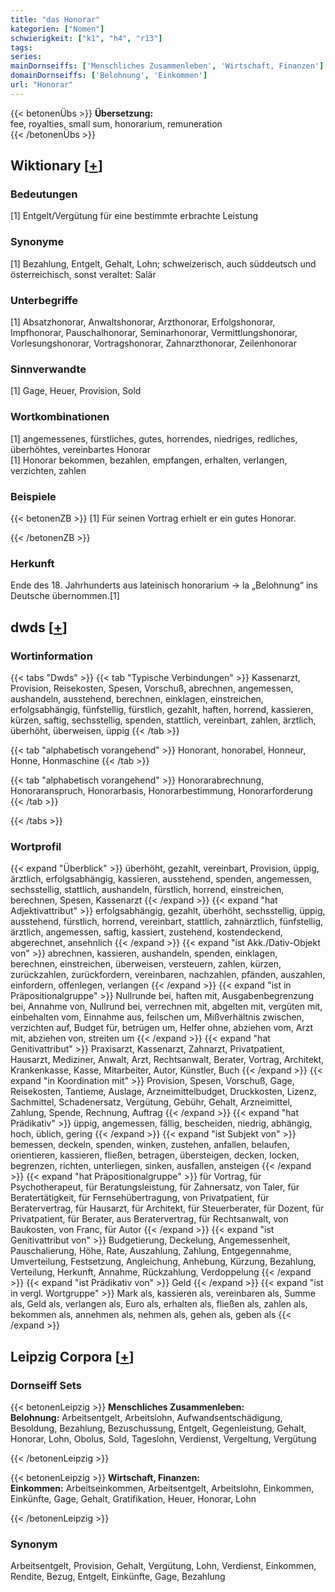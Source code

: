 ```yaml
---
title: "das Honorar"
kategorien: ["Nomen"]
schwierigkeit: ["k1", "h4", "r13"]
tags:
series:
mainDornseiffs: ['Menschliches Zusammenleben', 'Wirtschaft, Finanzen']
domainDornseiffs: ['Belohnung', 'Einkommen']
url: "Honorar"
---
```


{{< betonenÜbs >}}
**Übersetzung:**  
fee, royalties, small sum, honorarium, remuneration  
{{< /betonenÜbs >}}

## Wiktionary [[+](https://de.wiktionary.org/wiki/Honorar)]

### Bedeutungen
[1] Entgelt/Vergütung für eine bestimmte erbrachte Leistung  

### Synonyme
[1] Bezahlung, Entgelt, Gehalt, Lohn; schweizerisch, auch süddeutsch und österreichisch, sonst veraltet: Salär  

### Unterbegriffe
[1] Absatzhonorar, Anwaltshonorar, Arzthonorar, Erfolgshonorar, Impfhonorar, Pauschalhonorar, Seminarhonorar, Vermittlungshonorar, Vorlesungshonorar, Vortragshonorar, Zahnarzthonorar, Zeilenhonorar  

### Sinnverwandte
[1] Gage, Heuer, Provision, Sold  

### Wortkombinationen
[1] angemessenes, fürstliches, gutes, horrendes, niedriges, redliches, überhöhtes, vereinbartes Honorar  
[1] Honorar bekommen, bezahlen, empfangen, erhalten, verlangen, verzichten, zahlen  

### Beispiele
{{< betonenZB >}}
[1] Für seinen Vortrag erhielt er ein gutes Honorar.  

{{< /betonenZB >}}
### Herkunft
Ende des 18. Jahrhunderts aus lateinisch honorarium → la „Belohnung“ ins Deutsche übernommen.[1]  



## dwds [[+](https://www.dwds.de/wb/Honorar)]

### Wortinformation
{{< tabs "Dwds" >}}
{{< tab "Typische Verbindungen" >}}
Kassenarzt, Provision, Reisekosten, Spesen, Vorschuß, abrechnen, angemessen, aushandeln, ausstehend, berechnen, einklagen, einstreichen, erfolgsabhängig, fünfstellig, fürstlich, gezahlt, haften, horrend, kassieren, kürzen, saftig, sechsstellig, spenden, stattlich, vereinbart, zahlen, ärztlich, überhöht, überweisen, üppig
{{< /tab >}}

{{< tab "alphabetisch vorangehend" >}}
Honorant, honorabel, Honneur, Honne, Honmaschine
{{< /tab >}}

{{< tab "alphabetisch vorangehend" >}}
Honorarabrechnung, Honoraranspruch, Honorarbasis, Honorarbestimmung, Honorarforderung
{{< /tab >}}

{{< /tabs >}}

### Wortprofil
{{< expand "Überblick" >}} überhöht, gezahlt, vereinbart, Provision, üppig, ärztlich, erfolgsabhängig, kassieren, ausstehend, spenden, angemessen, sechsstellig, stattlich, aushandeln, fürstlich, horrend, einstreichen, berechnen, Spesen, Kassenarzt {{< /expand >}}
{{< expand "hat Adjektivattribut" >}} erfolgsabhängig, gezahlt, überhöht, sechsstellig, üppig, ausstehend, fürstlich, horrend, vereinbart, stattlich, zahnärztlich, fünfstellig, ärztlich, angemessen, saftig, kassiert, zustehend, kostendeckend, abgerechnet, ansehnlich {{< /expand >}}
{{< expand "ist Akk./Dativ-Objekt von" >}} abrechnen, kassieren, aushandeln, spenden, einklagen, berechnen, einstreichen, überweisen, versteuern, zahlen, kürzen, zurückzahlen, zurückfordern, vereinbaren, nachzahlen, pfänden, auszahlen, einfordern, offenlegen, verlangen {{< /expand >}}
{{< expand "ist in Präpositionalgruppe" >}} Nullrunde bei, haften mit, Ausgabenbegrenzung bei, Annahme von, Nullrund bei, verrechnen mit, abgelten mit, vergüten mit, einbehalten vom, Einnahme aus, feilschen um, Mißverhältnis zwischen, verzichten auf, Budget für, betrügen um, Helfer ohne, abziehen vom, Arzt mit, abziehen von, streiten um {{< /expand >}}
{{< expand "hat Genitivattribut" >}} Praxisarzt, Kassenarzt, Zahnarzt, Privatpatient, Hausarzt, Mediziner, Anwalt, Arzt, Rechtsanwalt, Berater, Vortrag, Architekt, Krankenkasse, Kasse, Mitarbeiter, Autor, Künstler, Buch {{< /expand >}}
{{< expand "in Koordination mit" >}} Provision, Spesen, Vorschuß, Gage, Reisekosten, Tantieme, Auslage, Arzneimittelbudget, Druckkosten, Lizenz, Sachmittel, Schadenersatz, Vergütung, Gebühr, Gehalt, Arzneimittel, Zahlung, Spende, Rechnung, Auftrag {{< /expand >}}
{{< expand "hat Prädikativ" >}} üppig, angemessen, fällig, bescheiden, niedrig, abhängig, hoch, üblich, gering {{< /expand >}}
{{< expand "ist Subjekt von" >}} bemessen, deckeln, spenden, winken, zustehen, anfallen, belaufen, orientieren, kassieren, fließen, betragen, übersteigen, decken, locken, begrenzen, richten, unterliegen, sinken, ausfallen, ansteigen {{< /expand >}}
{{< expand "hat Präpositionalgruppe" >}} für Vortrag, für Psychotherapeut, für Beratungsleistung, für Zahnersatz, von Taler, für Beratertätigkeit, für Fernsehübertragung, von Privatpatient, für Beratervertrag, für Hausarzt, für Architekt, für Steuerberater, für Dozent, für Privatpatient, für Berater, aus Beratervertrag, für Rechtsanwalt, von Baukosten, von Franc, für Autor {{< /expand >}}
{{< expand "ist Genitivattribut von" >}} Budgetierung, Deckelung, Angemessenheit, Pauschalierung, Höhe, Rate, Auszahlung, Zahlung, Entgegennahme, Umverteilung, Festsetzung, Angleichung, Anhebung, Kürzung, Bezahlung, Verteilung, Herkunft, Annahme, Rückzahlung, Verdoppelung {{< /expand >}}
{{< expand "ist Prädikativ von" >}} Geld {{< /expand >}}
{{< expand "ist in vergl. Wortgruppe" >}} Mark als, kassieren als, vereinbaren als, Summe als, Geld als, verlangen als, Euro als, erhalten als, fließen als, zahlen als, bekommen als, annehmen als, nehmen als, gehen als, geben als {{< /expand >}}

## Leipzig Corpora [[+](https://corpora.uni-leipzig.de/en/res?word=Honorar&corpusId=deu_newscrawl-public_2018)]

### Dornseiff Sets
{{< betonenLeipzig >}}
**Menschliches Zusammenleben:**  
**Belohnung:** Arbeitsentgelt, Arbeitslohn, Aufwandsentschädigung, Besoldung, Bezahlung, Bezuschussung, Entgelt, Gegenleistung, Gehalt, Honorar, Lohn, Obolus, Sold, Tageslohn, Verdienst, Vergeltung, Vergütung  

{{< /betonenLeipzig >}}


{{< betonenLeipzig >}}
**Wirtschaft, Finanzen:**  
**Einkommen:** Arbeitseinkommen, Arbeitsentgelt, Arbeitslohn, Einkommen, Einkünfte, Gage, Gehalt, Gratifikation, Heuer, Honorar, Lohn  

{{< /betonenLeipzig >}}

### Synonym
Arbeitsentgelt, Provision, Gehalt, Vergütung, Lohn, Verdienst, Einkommen, Rendite, Bezug, Entgelt, Einkünfte, Gage, Bezahlung

